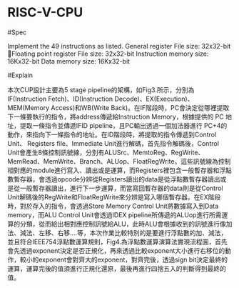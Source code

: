# RISC-V-CPU


#Spec


Implement the 49 instructions as listed.
General register File size: 32x32-bit
Floating point register File size: 32x32-bit
Instruction memory size: 16Kx32-bit
Data memory size: 16Kx32-bit


#Explain


本次CUP設計主要為5 stage pipeline的架構，如Fig3.所示，分別為IF(Instruction Fetch)、ID(Instruction Decode)、EX(Execution)、MEM(Memory Access)和WB(Write Back)。在IF階段時，PC會決定從哪裡提取下一條要執行的指令，將address傳遞給Instruction Memory，根據提供的 PC 地址，提取一條指令並傳遞IFID  pipeline，且PC輸出透過一個加法器進行 PC+4的動作，來指向下一條指令的地址。在ID階段時，將提取的指令傳遞到Control Unit、 Registers file、Immediate Unit進行解碼，首先指令解碼後，Control Unit會產生8條控制訊號線，分別有ALUSrc、MemtoReg、RegWrite、MemRead、MemWrite、Branch、ALUop、FloatRegWrite，這些訊號線為控制相對應的module進行寫入、讀出或是運算，而Registers裡包含一般暫存器和浮點數暫存器，會透過opcode分辨從Registers讀出的data是從浮點數暫存器讀出或是從一般暫存器讀出，進行下一步運算，而當寫回暫存器的data則是從Control Unit解碼後的RegWrite和FloatRegWrite來分辨是寫入哪個暫存器。在EX階段時，對於存入的指令，會透過Store Memory Control Unit將數據寫入到Data memory，而ALU Control Unit會透過IDEX  pipeline所傳遞的ALUop進行所需運算的分類，從而給出相對應控制訊號給ALU，此時ALU會根據收到的訊號進行像加法、減法、左移、右移….等，本次作業比較特別的是要進行浮點數的加、減法，並且符合IEEE754浮點數運算規則，Fig4.為浮點數運算演算法實現流程圖，首先會先透過exponent決定是否正規化，再來透過比較exponent大小進行右移位的動作，較小的exponent會對齊大的exponent，對齊完後，透過sign bit決定最終的運算，運算完後的值須進行正規化還原，最後再進行四捨五入的判斷得到最終的值。
